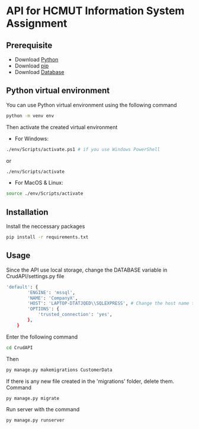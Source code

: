 # API for HCMUT Information System Assignment

## Prerequisite
- Download [Python](https://www.python.org/)
- Download [pip](https://pip.pypa.io/en/stable/) 
- Download [Database](https://drive.google.com/file/d/1soTihyI_bozGfv3N-p-WjdjZ568o8Ith/view?usp=drive_link)

## Python virtual environment
You can use Python virtual environment using the following command
```bash
python -m venv env
```
Then activate the created virtual environment
- For Windows:
```bash
./env/Scripts/activate.ps1 # if you use Windows PowerShell
```
or 
```bash
./env/Scripts/activate
```
- For MacOS & Linux:
```bash
source ./env/Scripts/activate
```
## Installation
Install the neccessary packages 
```bash
pip install -r requirements.txt
```

## Usage
Since the API use local storage, change the DATABASE variable in CrudAPI/settings.py file 
```bash
'default': {
        'ENGINE': 'mssql',
        'NAME': 'CompanyX',
        'HOST': 'LAPTOP-DTATJQED\\SQLEXPRESS', # Change the host name to your local SQL Server host name
        'OPTIONS': {
            'trusted_connection': 'yes',
        },
    }
```

Enter the following command
```bash
cd CrudAPI
```
Then
```bash
py manage.py makemigrations CustomerData
```
If there is any new file created in the 'migrations' folder, delete them. Command
```bash
py manage.py migrate
```

Run server with the command
```bash
py manage.py runserver
```